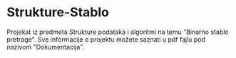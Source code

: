 # Strukture-Stablo
Projekat iz predmeta Strukture podataka i algoritmi na temu "Binarno stablo pretrage".
Sve informacije o projektu možete saznati u pdf fajlu pod nazivom "Dokumentacija".
